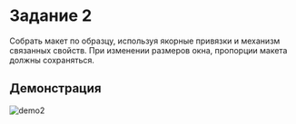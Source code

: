 # Задание 2
Собрать макет по образцу, используя якорные привязки и механизм связанных свойств. При изменении размеров окна, пропорции макета должны сохраняться.
## Демонстрация
![demo2](https://github.com/vladnov138/qml/assets/113700660/a6be0d6f-0b02-444d-b6a5-ada7dc974a36)
